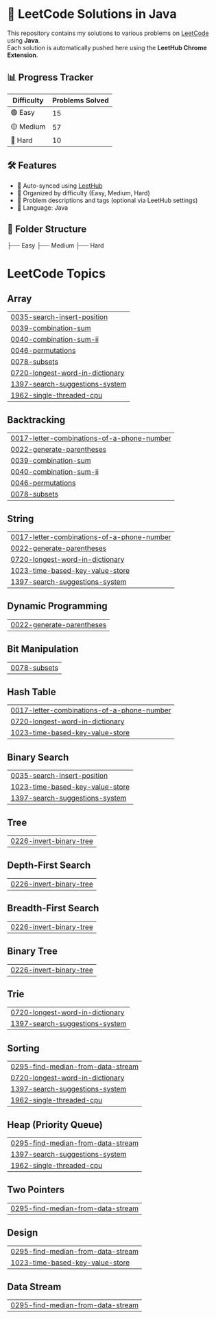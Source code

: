 # 🧠 LeetCode Solutions in Java

This repository contains my solutions to various problems on [LeetCode](https://leetcode.com/) using **Java**.  
Each solution is automatically pushed here using the **LeetHub Chrome Extension**.

## 📊 Progress Tracker

| Difficulty | Problems Solved |
|------------|------------------|
| 🟢 Easy     | 15               |
| 🟡 Medium   | 57               |
| 🔴 Hard     | 10               |


## 🛠️ Features

- 🔄 Auto-synced using [LeetHub](https://github.com/QasimWani/LeetHub)
- 📁 Organized by difficulty (Easy, Medium, Hard)
- 🧾 Problem descriptions and tags (optional via LeetHub settings)
- 🧪 Language: Java

## 📂 Folder Structure
├── Easy
├── Medium
├── Hard
<!---LeetCode Topics Start-->
# LeetCode Topics
## Array
|  |
| ------- |
| [0035-search-insert-position](https://github.com/Sid481/leetcode-solutions/tree/master/0035-search-insert-position) |
| [0039-combination-sum](https://github.com/Sid481/leetcode-solutions/tree/master/0039-combination-sum) |
| [0040-combination-sum-ii](https://github.com/Sid481/leetcode-solutions/tree/master/0040-combination-sum-ii) |
| [0046-permutations](https://github.com/Sid481/leetcode-solutions/tree/master/0046-permutations) |
| [0078-subsets](https://github.com/Sid481/leetcode-solutions/tree/master/0078-subsets) |
| [0720-longest-word-in-dictionary](https://github.com/Sid481/leetcode-solutions/tree/master/0720-longest-word-in-dictionary) |
| [1397-search-suggestions-system](https://github.com/Sid481/leetcode-solutions/tree/master/1397-search-suggestions-system) |
| [1962-single-threaded-cpu](https://github.com/Sid481/leetcode-solutions/tree/master/1962-single-threaded-cpu) |
## Backtracking
|  |
| ------- |
| [0017-letter-combinations-of-a-phone-number](https://github.com/Sid481/leetcode-solutions/tree/master/0017-letter-combinations-of-a-phone-number) |
| [0022-generate-parentheses](https://github.com/Sid481/leetcode-solutions/tree/master/0022-generate-parentheses) |
| [0039-combination-sum](https://github.com/Sid481/leetcode-solutions/tree/master/0039-combination-sum) |
| [0040-combination-sum-ii](https://github.com/Sid481/leetcode-solutions/tree/master/0040-combination-sum-ii) |
| [0046-permutations](https://github.com/Sid481/leetcode-solutions/tree/master/0046-permutations) |
| [0078-subsets](https://github.com/Sid481/leetcode-solutions/tree/master/0078-subsets) |
## String
|  |
| ------- |
| [0017-letter-combinations-of-a-phone-number](https://github.com/Sid481/leetcode-solutions/tree/master/0017-letter-combinations-of-a-phone-number) |
| [0022-generate-parentheses](https://github.com/Sid481/leetcode-solutions/tree/master/0022-generate-parentheses) |
| [0720-longest-word-in-dictionary](https://github.com/Sid481/leetcode-solutions/tree/master/0720-longest-word-in-dictionary) |
| [1023-time-based-key-value-store](https://github.com/Sid481/leetcode-solutions/tree/master/1023-time-based-key-value-store) |
| [1397-search-suggestions-system](https://github.com/Sid481/leetcode-solutions/tree/master/1397-search-suggestions-system) |
## Dynamic Programming
|  |
| ------- |
| [0022-generate-parentheses](https://github.com/Sid481/leetcode-solutions/tree/master/0022-generate-parentheses) |
## Bit Manipulation
|  |
| ------- |
| [0078-subsets](https://github.com/Sid481/leetcode-solutions/tree/master/0078-subsets) |
## Hash Table
|  |
| ------- |
| [0017-letter-combinations-of-a-phone-number](https://github.com/Sid481/leetcode-solutions/tree/master/0017-letter-combinations-of-a-phone-number) |
| [0720-longest-word-in-dictionary](https://github.com/Sid481/leetcode-solutions/tree/master/0720-longest-word-in-dictionary) |
| [1023-time-based-key-value-store](https://github.com/Sid481/leetcode-solutions/tree/master/1023-time-based-key-value-store) |
## Binary Search
|  |
| ------- |
| [0035-search-insert-position](https://github.com/Sid481/leetcode-solutions/tree/master/0035-search-insert-position) |
| [1023-time-based-key-value-store](https://github.com/Sid481/leetcode-solutions/tree/master/1023-time-based-key-value-store) |
| [1397-search-suggestions-system](https://github.com/Sid481/leetcode-solutions/tree/master/1397-search-suggestions-system) |
## Tree
|  |
| ------- |
| [0226-invert-binary-tree](https://github.com/Sid481/leetcode-solutions/tree/master/0226-invert-binary-tree) |
## Depth-First Search
|  |
| ------- |
| [0226-invert-binary-tree](https://github.com/Sid481/leetcode-solutions/tree/master/0226-invert-binary-tree) |
## Breadth-First Search
|  |
| ------- |
| [0226-invert-binary-tree](https://github.com/Sid481/leetcode-solutions/tree/master/0226-invert-binary-tree) |
## Binary Tree
|  |
| ------- |
| [0226-invert-binary-tree](https://github.com/Sid481/leetcode-solutions/tree/master/0226-invert-binary-tree) |
## Trie
|  |
| ------- |
| [0720-longest-word-in-dictionary](https://github.com/Sid481/leetcode-solutions/tree/master/0720-longest-word-in-dictionary) |
| [1397-search-suggestions-system](https://github.com/Sid481/leetcode-solutions/tree/master/1397-search-suggestions-system) |
## Sorting
|  |
| ------- |
| [0295-find-median-from-data-stream](https://github.com/Sid481/leetcode-solutions/tree/master/0295-find-median-from-data-stream) |
| [0720-longest-word-in-dictionary](https://github.com/Sid481/leetcode-solutions/tree/master/0720-longest-word-in-dictionary) |
| [1397-search-suggestions-system](https://github.com/Sid481/leetcode-solutions/tree/master/1397-search-suggestions-system) |
| [1962-single-threaded-cpu](https://github.com/Sid481/leetcode-solutions/tree/master/1962-single-threaded-cpu) |
## Heap (Priority Queue)
|  |
| ------- |
| [0295-find-median-from-data-stream](https://github.com/Sid481/leetcode-solutions/tree/master/0295-find-median-from-data-stream) |
| [1397-search-suggestions-system](https://github.com/Sid481/leetcode-solutions/tree/master/1397-search-suggestions-system) |
| [1962-single-threaded-cpu](https://github.com/Sid481/leetcode-solutions/tree/master/1962-single-threaded-cpu) |
## Two Pointers
|  |
| ------- |
| [0295-find-median-from-data-stream](https://github.com/Sid481/leetcode-solutions/tree/master/0295-find-median-from-data-stream) |
## Design
|  |
| ------- |
| [0295-find-median-from-data-stream](https://github.com/Sid481/leetcode-solutions/tree/master/0295-find-median-from-data-stream) |
| [1023-time-based-key-value-store](https://github.com/Sid481/leetcode-solutions/tree/master/1023-time-based-key-value-store) |
## Data Stream
|  |
| ------- |
| [0295-find-median-from-data-stream](https://github.com/Sid481/leetcode-solutions/tree/master/0295-find-median-from-data-stream) |
<!---LeetCode Topics End-->
